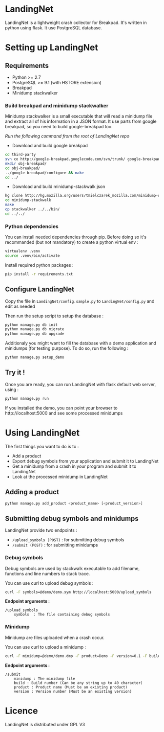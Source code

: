 # LandingNet
LandingNet is a lightweight crash collector for Breakpad. It's written in python using flask. It use PostgreSQL database.

# Setting up LandingNet 

## Requirements
- Python >= 2.7
- PostgreSQL >= 9.1 (with HSTORE extension)
- Breakpad
- Minidump stackwalker

### Build breakpad and minidump stackwalker
Minidump stackwalker is a small executable that will read a minidump file and extract all of his information in a JSON format. 
It use parts from google breakpad, so you need to build google-breakpad too.

*Run the following command from the root of LandingNet repo*

- Download and build google breakpad

```bash
cd third-party
svn co http://google-breakpad.googlecode.com/svn/trunk/ google-breakpad
mkdir obj-breakpad/
cd obj-breakpad/ 
../google-breakpad/configure && make
cd ../
```

- Download and build minidump-stackwalk json

```bash
hg clone http://hg.mozilla.org/users/tmielczarek_mozilla.com/minidump-stackwalk -b json
cd minidump-stackwalk
make
cp stackwalker ../../bin/
cd ../../
```

### Python dependencies
You can install needed dependencies through pip. Before doing so it's recommanded (but not mandatory) to create a python virtual env : 

```bash
virtualenv .venv
source .venv/bin/activate
```

Install required python packages : 
```bash
pip install -r requirements.txt
```

## Configure LandingNet
Copy the file in `LandingNet/config.sample.py` to `LandingNet/config.py` and edit as needed 

Then run the setup script to setup the database : 

```bash
python manage.py db init
python manage.py db migrate
python manage.py db upgrade
```

Additionaly you might want to fill the database with a demo application and minidumps (for testing purpose). To do so, run the following : 
```bash
python manage.py setup_demo
```

## Try it !
Once you are ready, you can run LandingNet with flask default web server, using : 

```bash
python manage.py run
```

If you installed the demo, you can point your browser to http://localhost:5000 and see some processed minidumps

# Using LandingNet
The first things you want to do is to : 

- Add a product 
- Export debug symbols from your application and submit it to LandingNet
- Get a minidump from a crash in your program and submit it to LandingNet
- Look at the processed minidump in LandingNet

## Adding a product
```bash
python manage.py add_product <product_name> [<product_version>]
```

## Submitting debug symbols and minidumps
LandingNet provide two endpoints : 

- `/upload_symbols (POST)` : for submitting debug symbols
- `/submit (POST)` : for submitting minidumps

### Debug symbols
Debug symbols are used by stackwalk executable to add filename, functions and line numbers to stack trace. 

You can use curl to upload debug symbols : 

```bash
curl -F symbols=@demo/demo.sym http://localhost:5000/upload_symbols
```

**Endpoint arguments :**
```
/upload_symbols
    symbols  : The file containing debug symbols
```

### Minidump
Minidump are files uploaded when a crash occur.

You can use curl to upload a minidump : 
```bash
curl -F minidump=@demo/demo.dmp -F product=Demo -F version=0.1 -F build=foobar http://localhost:5000/submit
```

**Endpoint arguments :**
```
/submit
    minidump : The minidump file
    build : Build number (Can be any string up to 40 character)
    product : Product name (Must be an existing product)
    version : Version number (Must be an existing version)
```

# Licence 
LandingNet is distributed under GPL V3
